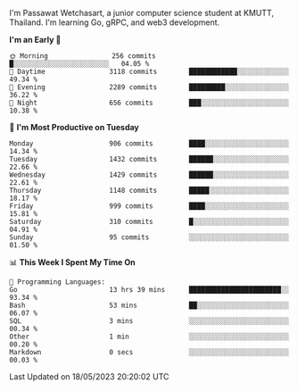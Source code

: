 
I'm Passawat Wetchasart, a junior computer science student at KMUTT, Thailand. I'm learning Go, gRPC, and web3 development.



<!--START_SECTION:waka-->
**I'm an Early 🐤** 

```text
🌞 Morning                256 commits         █░░░░░░░░░░░░░░░░░░░░░░░░   04.05 % 
🌆 Daytime                3118 commits        ████████████░░░░░░░░░░░░░   49.34 % 
🌃 Evening                2289 commits        █████████░░░░░░░░░░░░░░░░   36.22 % 
🌙 Night                  656 commits         ███░░░░░░░░░░░░░░░░░░░░░░   10.38 % 
```
📅 **I'm Most Productive on Tuesday** 

```text
Monday                   906 commits         ████░░░░░░░░░░░░░░░░░░░░░   14.34 % 
Tuesday                  1432 commits        ██████░░░░░░░░░░░░░░░░░░░   22.66 % 
Wednesday                1429 commits        ██████░░░░░░░░░░░░░░░░░░░   22.61 % 
Thursday                 1148 commits        █████░░░░░░░░░░░░░░░░░░░░   18.17 % 
Friday                   999 commits         ████░░░░░░░░░░░░░░░░░░░░░   15.81 % 
Saturday                 310 commits         █░░░░░░░░░░░░░░░░░░░░░░░░   04.91 % 
Sunday                   95 commits          ░░░░░░░░░░░░░░░░░░░░░░░░░   01.50 % 
```


📊 **This Week I Spent My Time On** 

```text
💬 Programming Languages: 
Go                       13 hrs 39 mins      ███████████████████████░░   93.34 % 
Bash                     53 mins             ██░░░░░░░░░░░░░░░░░░░░░░░   06.07 % 
SQL                      3 mins              ░░░░░░░░░░░░░░░░░░░░░░░░░   00.34 % 
Other                    1 min               ░░░░░░░░░░░░░░░░░░░░░░░░░   00.20 % 
Markdown                 0 secs              ░░░░░░░░░░░░░░░░░░░░░░░░░   00.03 % 
```


 Last Updated on 18/05/2023 20:20:02 UTC
<!--END_SECTION:waka-->

<!--
**markpassawat/markpassawat** is a ✨ _special_ ✨ repository because its `README.md` (this file) appears on your GitHub profile.

Here are some ideas to get you started:

- 🔭 I’m currently working on ...
- 🌱 I’m currently learning ...
- 👯 I’m looking to collaborate on ...
- 🤔 I’m looking for help with ...
- 💬 Ask me about ...
- 📫 How to reach me: ...
- 😄 Pronouns: He/Him
- ⚡ Fun fact: ...
-->
